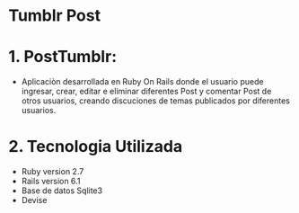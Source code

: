# Tumblr Post

# 1. PostTumblr:
 - Aplicaciòn desarrollada en Ruby On Rails donde el usuario puede ingresar, crear, editar e eliminar diferentes Post y comentar Post de otros usuarios, creando discuciones de temas publicados por diferentes usuarios.
  
# 2. Tecnologia Utilizada
* Ruby version 2.7
* Rails version 6.1
* Base de datos Sqlite3
* Devise

# 
